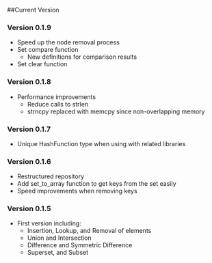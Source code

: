##Current Version

### Version 0.1.9
* Speed up the node removal process
* Set compare function
    * New definitions for comparison results
* Set clear function

### Version 0.1.8
* Performance improvements
    * Reduce calls to strlen
    * strncpy replaced with memcpy since non-overlapping memory

### Version 0.1.7
* Unique HashFunction type when using with related libraries

### Version 0.1.6
* Restructured repository
* Add set_to_array function to get keys from the set easily
* Speed improvements when removing keys

### Version 0.1.5
* First version including:
   * Insertion, Lookup, and Removal of elements
   * Union and Intersection
   * Difference and Symmetric Difference
   * Superset, and Subset
